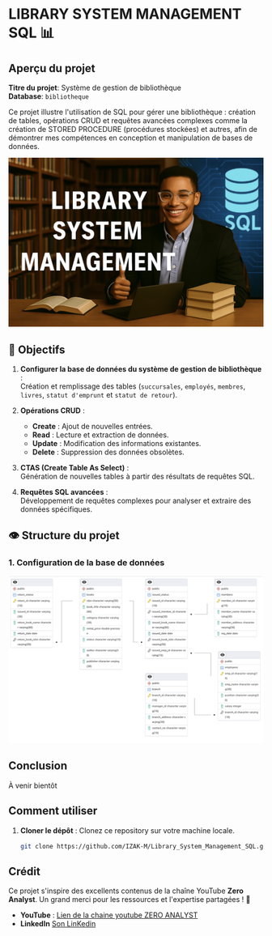 # LIBRARY SYSTEM MANAGEMENT SQL 📊

## Aperçu du projet

**Titre du projet**: Système de gestion de bibliothèque   
**Database**: `bibliotheque`


Ce projet illustre l'utilisation de SQL pour gérer une bibliothèque : création de tables, opérations CRUD et requêtes avancées complexes comme la création de STORED PROCEDURE (procédures stockées) et autres, afin de démontrer mes compétences en conception et manipulation de bases de données.

![Library_project](https://github.com/IZAK-M/Library_System_Management_SQL/blob/main/images/biblio.png)

## 🎯 Objectifs  

1. **Configurer la base de données du système de gestion de bibliothèque** :  
   Création et remplissage des tables (`succursales`, `employés`, `membres`, `livres`, `statut d'emprunt` et `statut de retour`).  

2. **Opérations CRUD** :  
   - **Create** : Ajout de nouvelles entrées.  
   - **Read** : Lecture et extraction de données.  
   - **Update** : Modification des informations existantes.  
   - **Delete** : Suppression des données obsolètes.  

3. **CTAS (Create Table As Select)** :  
   Génération de nouvelles tables à partir des résultats de requêtes SQL.  

4. **Requêtes SQL avancées** :  
   Développement de requêtes complexes pour analyser et extraire des données spécifiques.  


## 👁️ Structure du projet

### 1. Configuration de la base de données
![ERD](https://github.com/IZAK-M/Library_System_Management_SQL/blob/main/images/ERD.png)



## Conclusion  

À venir bientôt  

## Comment utiliser

1. **Cloner le dépôt** : Clonez ce repository sur votre machine locale.  
   ```sh
   git clone https://github.com/IZAK-M/Library_System_Management_SQL.git 
   ```

## Crédit  

Ce projet s'inspire des excellents contenus de la chaîne YouTube **Zero Analyst**. Un grand merci pour les ressources et l'expertise partagées ! 🚀  


- **YouTube** : [Lien de la chaine youtube ZERO ANALYST](https://www.youtube.com/@zero_analyst)
- **LinkedIn** [Son LinKedin](https://www.linkedin.com/in/najirr)

